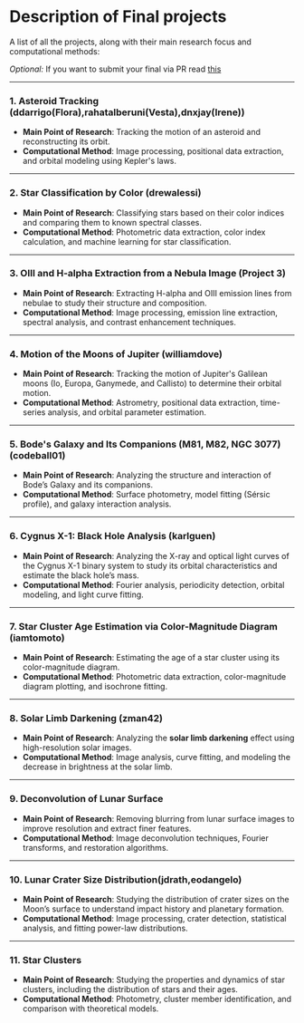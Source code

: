 # Description of Final projects

A list of all the projects, along with their main research focus and computational methods:

*Optional:* If you want to submit your final via PR read [this](https://github.com/ubsuny/PHY386/blob/ebac6da8d210fc7ef03e82ecced17a08cbc824f2/2025/Final/HowToUploadViaPullRequest.md)

---

### **1. Asteroid Tracking (ddarrigo(Flora),rahatalberuni(Vesta),dnxjay(Irene))**
- **Main Point of Research**: Tracking the motion of an asteroid and reconstructing its orbit.
- **Computational Method**: Image processing, positional data extraction, and orbital modeling using Kepler's laws.

---

### **2. Star Classification by Color (drewalessi)**
- **Main Point of Research**: Classifying stars based on their color indices and comparing them to known spectral classes.
- **Computational Method**: Photometric data extraction, color index calculation, and machine learning for star classification.

---

### **3. OIII and H-alpha Extraction from a Nebula Image (Project 3)**
- **Main Point of Research**: Extracting H-alpha and OIII emission lines from nebulae to study their structure and composition.
- **Computational Method**: Image processing, emission line extraction, spectral analysis, and contrast enhancement techniques.

---

### **4. Motion of the Moons of Jupiter (williamdove)**
- **Main Point of Research**: Tracking the motion of Jupiter's Galilean moons (Io, Europa, Ganymede, and Callisto) to determine their orbital motion.
- **Computational Method**: Astrometry, positional data extraction, time-series analysis, and orbital parameter estimation.

---

### **5. Bode's Galaxy and Its Companions (M81, M82, NGC 3077) (codeball01)**
- **Main Point of Research**: Analyzing the structure and interaction of Bode’s Galaxy and its companions.
- **Computational Method**: Surface photometry, model fitting (Sérsic profile), and galaxy interaction analysis.

---

### **6. Cygnus X-1: Black Hole Analysis (karlguen)**
- **Main Point of Research**: Analyzing the X-ray and optical light curves of the Cygnus X-1 binary system to study its orbital characteristics and estimate the black hole’s mass.
- **Computational Method**: Fourier analysis, periodicity detection, orbital modeling, and light curve fitting.

---

### **7. Star Cluster Age Estimation via Color-Magnitude Diagram (iamtomoto)**
- **Main Point of Research**: Estimating the age of a star cluster using its color-magnitude diagram.
- **Computational Method**: Photometric data extraction, color-magnitude diagram plotting, and isochrone fitting.

---

### **8. Solar Limb Darkening (zman42)**
- **Main Point of Research**: Analyzing the **solar limb darkening** effect using high-resolution solar images.
- **Computational Method**: Image analysis, curve fitting, and modeling the decrease in brightness at the solar limb.

---

### **9. Deconvolution of Lunar Surface**
- **Main Point of Research**: Removing blurring from lunar surface images to improve resolution and extract finer features.
- **Computational Method**: Image deconvolution techniques, Fourier transforms, and restoration algorithms.

---

### **10. Lunar Crater Size Distribution(jdrath,eodangelo)**
- **Main Point of Research**: Studying the distribution of crater sizes on the Moon’s surface to understand impact history and planetary formation.
- **Computational Method**: Image processing, crater detection, statistical analysis, and fitting power-law distributions.

---

### **11. Star Clusters**
- **Main Point of Research**: Studying the properties and dynamics of star clusters, including the distribution of stars and their ages.
- **Computational Method**: Photometry, cluster member identification, and comparison with theoretical models.
